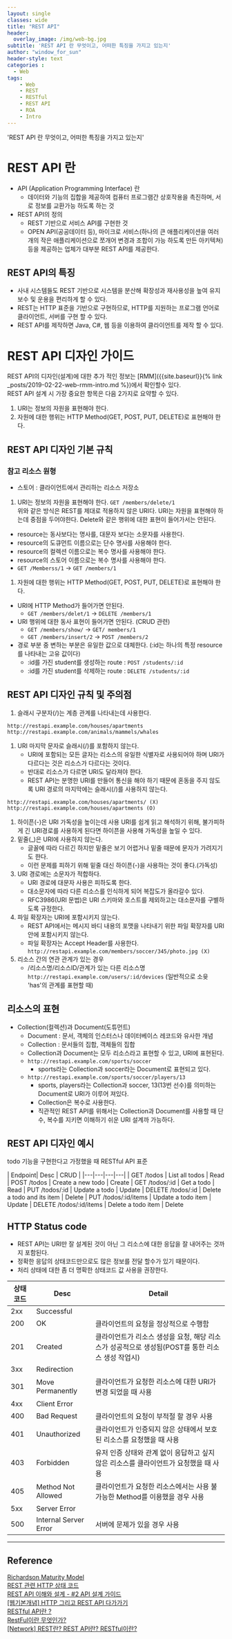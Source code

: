 ```yaml
--- 
layout: single
classes: wide
title: "REST API"
header:
  overlay_image: /img/web-bg.jpg
subtitle: 'REST API 란 무엇이고, 어떠한 특징을 가지고 있는지'
author: "window_for_sun"
header-style: text
categories :
  - Web
tags:
    - Web
    - REST
    - RESTful
    - REST API
    - ROA
    - Intro
---  
```


'REST API 란 무엇이고, 어떠한 특징을 가지고 있는지'

# REST API 란
- API (Application Programming Interface) 란
	- 데이터와 기능의 집합을 제공하여 컴퓨터 프로그램간 상호작용을 촉진하며, 서로 정보를 교환가능 하도록 하는 것
- REST API의 정의
	- REST 기반으로 서비스 API를 구현한 것
	- OPEN API(공공데이터 등), 마이크로 서비스(하나의 큰 애플리케이션을 여러 개의 작은 애플리케이션으로 쪼개어 변경과 조합이 가능 하도록 만든 아키텍쳐) 등을 제공하는 업체가 대부분 REST API를 제공한다.
	
## REST API의 특징
- 사내 시스템들도 REST 기반으로 시스템을 분산해 확장성과 재사용성을 높여 유지보수 및 운용을 편리하게 할 수 있다.
- REST는 HTTP 표준을 기반으로 구현하므로, HTTP를 지원하는 프로그램 언어로 클라이언트, 서버를 구현 할 수 있다.
- REST API를 제작하면 Java, C#, 웹 등을 이용하여 클라이언트를 제작 할 수 있다.

# REST API 디자인 가이드
REST API의 디자인(설계)에 대한 추가 적인 정보는 [RMM]({{site.baseurl}}{% link _posts/2019-02-22-web-rmm-intro.md %})에서 확인할수 있다.  
REST API 설계 시 가장 중요한 항목은 다음 2가지로 요약할 수 있다.
1. URI는 정보의 자원을 표현해야 한다.
1. 자원에 대한 행위는 HTTP Method(GET, POST, PUT, DELETE)로 표현해야 한다.

## REST API 디자인 기본 규칙
### 참고 리소스 원형
- 스토어 : 클라이언트에서 관리하는 리소스 저장소
1. URI는 정보의 자원을 표현해야 한다.
`GET /members/delete/1`  
위와 같은 방식은 REST를 제대로 적용하지 않은 URI다. URI는 자원을 표현해야 하는데 중점을 두어야한다. Delete와 같은 행위에 대한 표현이 들어가서는 안된다.
- resource는 동사보다는 명사를, 대문자 보다는 소문자를 사용한다.
- resource의 도큐먼트 이름으로는 단수 명사를 사용해야 한다.
- resource의 컬렉션 이름으로는 복수 명사를 사용해야 한다.
- resource의 스토어 이름으로는 복수 명사를 사용해야 한다.
- `GET /Memberss/1` -> `GET /members/1`

1. 자원에 대한 행위는 HTTP Method(GET, POST, PUT, DELETE)로 표현해야 한다.
- URI에 HTTP Method가 들어가면 안된다.
	- `GET /members/delet/1` -> `DELETE /members/1`
- URI 행위에 대한 동사 표현이 들어가면 안된다. (CRUD 관련)
	- `GET /members/show/` -> `GET/ members/1`
	- `GET /members/insert/2` -> `POST /members/2`
- 경로 부분 중 변하는 부분은 유일한 값으로 대체한다. (:id는 하나의 특정 resource를 나타내는 고유 값이다)
	- :id를 가진 student를 생성하는 route : `POST /students/:id`
	- :id를 가진 student를 삭제하는 route : `DELETE /students/:id`
	
## REST API 디자인 규칙 및 주의점
1. 슬래시 구분자(/)는 계층 관계를 나타내는데 사용한다.
```
http://restapi.example.com/houses/apartments
http://restapi.example.com/animals/mammels/whales
```  

1. URI 마지막 문자로 슬래시(/)를 포함하지 않는다.
	- URI에 포함되는 모든 글자는 리소스의 유일한 식별자로 사용되어야 하며 URI가 다르다는 것은 리소스가 다르다는 것이다.
	- 반대로 리소스가 다르면 URI도 달라져야 한다.
	- REST API는 분명한 URI를 만들어 통신을 해야 하기 때문에 혼동을 주지 않도록 URI 경로의 마지막에는 슬래시(/)를 사용하지 않는다.

```
http://restapi.example.com/houses/apartments/ (X)
http://restapi.example.com/houses/apartments (O)
```  

1. 하이픈(-)은 URI 가독성을 높이는데 사용
URI를 쉽게 읽고 해석하기 위해, 불가피하게 긴 URI경로를 사용하게 된다면 하이픈을 사용해 가독성을 높일 수 있다.
1. 밑줄(_)은 URI에 사용하지 않는다.
	- 글꼴에 따라 다르긴 하지만 밑줄은 보기 어렵거나 밑줄 때문에 문자가 가려지기도 한다.
	- 이런 문제를 피하기 위해 밑줄 대신 하이픈(-)을 사용하는 것이 좋다.(가독성)
1. URI 경로에는 소문자가 적합하다.
	- URI 경로에 대문자 사용은 피하도록 한다. 
	- 대소문자에 따라 다른 리소스를 인식하게 되어 복잡도가 올라갈수 있다.
	- RFC3986(URI 문법)은 URI 스키마와 호스트를 제외하고는 대소문자를 구별하도록 규정한다.
1. 파일 확장자는 URI에 포함시키지 않는다.
	- REST API에서는 메시지 바디 내용의 포맷을 나타내기 위한 파일 확장자를 URI안에 포함시키지 않는다.
	- 파일 확장자는 Accept Header를 사용한다.
`http://restapi.example.com/members/soccer/345/photo.jpg (X)`
1. 리소스 간의 연관 관계가 있는 경우
	- /리소스명/리소스ID/관계가 있는 다른 리소스명
`http://restapi.example.com/users/:id/devices` (일반적으로 소윳 'has'의 관계를 표현할 때)

## 리소스의 표현
- Collection(컬렉션)과 Document(도튜먼트)
	- Document : 문서, 객체의 인스터스나 데이터베이스 레코드와 유사한 개념
	- Collection : 문서들의 집합, 객체들의 집합
	- Collection과 Document는 모두 리소스라고 표현할 수 있고, URI에 표현된다.
	- `http://restapi.example.com/sports/soccer`
		- sports라는 Collection과 soccer라는 Document로 표현되고 있다.
	- `http://restapi.example.com/sports/soccer/players/13`
		- sports, players라는 Collection과 soccer, 13(13번 선수)를 의미하는 Document로 URI가 이루어 져있다.
		- Collection은 복수로 사용한다.
		- 직관적인 REST API를 위해서는 Collection과 Document를 사용할 때 단수, 복수를 지키면 이해하기 쉬운 URI 설계까 가능하다.

## REST API 디자인 예시
todo 기능을 구현한다고 가정했을 때 RESTful API 표준

| Endpoint| Desc | CRUD | 
|---|---|---|---|
| GET /todos | List all todos | Read
| POST /todos | Create a new todo | Create
| GET /todos/:id | Get a todo | Read
| PUT /todos/:id | Update a todo | Update
| DELETE /todos/:id | Delete a todo and its item | Delete
| PUT /todos/:id/items | Update a todo item | Update
| DELETE /todos/:id/items | Delete a todo item | Delete

## HTTP Status code
- REST API는 URI만 잘 설계된 것이 아닌 그 리소스에 대한 응답을 잘 내어주는 것까지 포함된다.
- 정확한 응답의 상태코드만으로도 많은 정보를 전달 할수가 있기 때문이다.
- 처리 상태에 대한 좀 더 명확한 상태코드 값 사용을 권장한다.

| 상태 코드 | Desc | Detail
|---|---|---|
| 2xx | Successful | 
| 200 | OK | 클라이언트의 요청을 정상적으로 수행함
| 201 | Created | 클라이언트가 리소스 생성을 요청, 해당 리소스가 성공적으로 생성됨(POST를 통한 리소스 생성 작업시)
| 3xx | Redirection | 
| 301 | Move Permanently | 클라이언트가 요청한 리소스에 대한 URI가 변경 되었을 때 사용
| 4xx | Client Error | 
| 400 | Bad Request | 클라이언트의 요청이 부적절 할 경우 사용
| 401 | Unauthorized | 클라이언트가 인증되지 않은 상태에서 보호된 리소스를 요청했을 때 사용
| 403 | Forbidden | 유저 인증 상태와 관계 없이 응답하고 싶지 않은 리소스를 클라이언트가 요청했을 때 사용
| 405 | Method Not Allowed | 클라이언트가 요청한 리소스에서는 사용 불가능한 Method를 이용했을 경우 사용
| 5xx | Server Error | 
| 500 | Internal Server Error | 서버에 문제가 있을 경우 사용

---
## Reference
[Richardson Maturity Model](https://restfulapi.net/richardson-maturity-model/)  
[REST 관련 HTTP 상태 코드](https://zetawiki.com/wiki/REST_%EA%B4%80%EB%A0%A8_HTTP_%EC%83%81%ED%83%9C_%EC%BD%94%EB%93%9C)  
[REST API 이해와 설계 - #2 API 설계 가이드](https://bcho.tistory.com/954?category=252770)  
[[웹기본개념] HTTP 그리고 REST API 다가가기](https://jinbroing.tistory.com/96)  
[RESTful API란 ?](https://brainbackdoor.tistory.com/53)  
[RestFul이란 무엇인가?](https://lalwr.blogspot.com/2016/01/restful.html)  
[[Network] REST란? REST API란? RESTful이란?](https://gmlwjd9405.github.io/2018/09/21/rest-and-restful.html)  